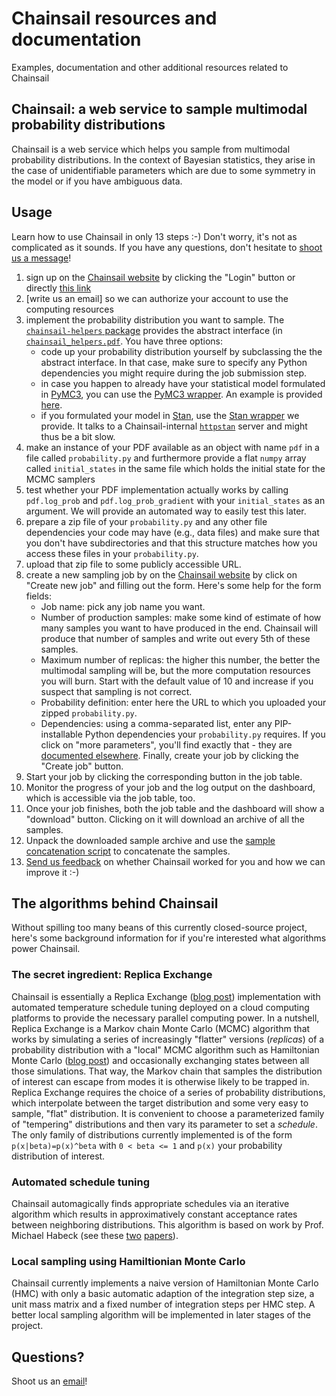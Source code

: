 # Chainsail resources and documentation
Examples, documentation and other additional resources related to Chainsail

## Chainsail: a web service to sample multimodal probability distributions
Chainsail is a web service which helps you sample from multimodal probability distributions. In the context of Bayesian statistics, they arise in the case of unidentifiable parameters which are due to some symmetry in the model or if you have ambiguous data.


## Usage
Learn how to use Chainsail in only 13 steps :-)
Don't worry, it's not as complicated as it sounds.
If you have any questions, don't hesitate to [shoot us a message](mailto:support@chainsail.io)!

1. sign up on the [Chainsail website](https://chainsail.io) by clicking the "Login" button or directly [this link](https://resaas-simeon-dev.ey.r.appspot.com/login)
2. [write us an email] so we can authorize your account to use the computing resources
3. implement the probability distribution you want to sample. The [`chainsail-helpers` package](./chainsail_helpers/README.md) provides the abstract interface (in [`chainsail_helpers.pdf`](./chainsail_helpers/chainsail_helpers/pdf/__init__.py). You have three options:
   - code up your probability distribution yourself by subclassing the the abstract interface. In that case, make sure to specify any Python dependencies you might require during the job submission step.
   - in case you happen to already have your statistical model formulated in [PyMC3](https://docs.pymc.io), you can use the [PyMC3 wrapper](./chainsail_resources/chainsail_resources/pdf/pymc3/__init__.py). An example is provided [here](./examples/pymc3-mixture/probability.py).
   - if you formulated your model in [Stan](https://mc-stan.org), use the [Stan wrapper](./chainsail_resources/chainsail_resources/pdf/stan/__init__.py) we provide. It talks to a Chainsail-internal [`httpstan`](https://github.com/stan-dev/httpstan) server and might thus be a bit slow.
4. make an instance of your PDF available as an object with name `pdf` in a file called `probability.py` and furthermore provide a flat `numpy` array called `initial_states` in the same file which holds the initial state for the MCMC samplers
5. test whether your PDF implementation actually works by calling `pdf.log_prob` and `pdf.log_prob_gradient` with your `initial_states` as an argument. We will provide an automated way to easily test this later.
6. prepare a zip file of your `probability.py` and any other file dependencies your code may have (e.g., data files) and make sure that you don't have subdirectories and that this structure matches how you access these files in your `probability.py`.
7. upload that zip file to some publicly accessible URL.
8. create a new sampling job by on the [Chainsail website](https://chainsail.io) by click on "Create new job" and filling out the form. Here's some help for the form fields:
   - Job name: pick any job name you want.
   - Number of production samples: make some kind of estimate of how many samples you want to have produced in the end. Chainsail will produce that number of samples and write out every 5th of these samples.
   - Maximum number of replicas: the higher this number, the better the multimodal sampling will be, but the more computation resources you will burn. Start with the default value of 10 and increase if you suspect that sampling is not correct.
   - Probability definition: enter here the URL to which you uploaded your zipped `probability.py`.
   - Dependencies: using a comma-separated list, enter any PIP-installable Python dependencies your `probability.py` requires.
If you click on "more parameters", you'll find exactly that - they are [documented elsewhere](./docs/parameters.md).
Finally, create your job by clicking the "Create job" button.
9. Start your job by clicking the corresponding button in the job table.
10. Monitor the progress of your job and the log output on the dashboard, which is accessible via the job table, too.
11. Once your job finishes, both the job table and the dashboard will show a "download" button. Clicking on it will download an archive of all the samples.
12. Unpack the downloaded sample archive and use the [sample concatenation script](./chainsail_helpers/scripts/concatenate_samples.py) to concatenate the samples.
13. [Send us feedback](mailto:support@chainsail.io) on whether Chainsail worked for you and how we can improve it :-)

## The algorithms behind Chainsail
Without spilling too many beans of this currently closed-source project, here's some background information for if you're interested what algorithms power Chainsail.

### The secret ingredient: Replica Exchange
Chainsail is essentially a Replica Exchange ([blog post](https://www.tweag.io/blog/2020-10-28-mcmc-intro-4/)) implementation with automated temperature schedule tuning deployed on a cloud computing platforms to provide the necessary parallel computing power. 
In a nutshell, Replica Exchange is a Markov chain Monte Carlo (MCMC) algorithm that works by simulating a series of increasingly "flatter" versions (_replicas_) of a probability distribution with a "local" MCMC algorithm such as Hamiltonian Monte Carlo ([blog post](https://www.tweag.io/blog/2020-08-06-mcmc-intro3/)) and occasionally exchanging states between all those simulations.
That way, the Markov chain that samples the distribution of interest can escape from modes it is otherwise likely to be trapped in. 
Replica Exchange requires the choice of a series of probability distributions, which interpolate between the target distribution and some very easy to sample, "flat" distribution.
It is convenient to choose a parameterized family of "tempering" distributions and then vary its parameter to set a _schedule_.
The only family of distributions currently implemented is of the form `p(x|beta)=p(x)^beta` with `0 < beta <= 1` and `p(x)` your probability distribution of interest.

### Automated schedule tuning
Chainsail automagically finds appropriate schedules via an iterative algorithm which results in approximatively constant acceptance rates between neighboring distributions.
This algorithm is based on work by Prof. Michael Habeck (see these [two](http://proceedings.mlr.press/v22/habeck12.html) [papers](https://arxiv.org/abs/1504.00053)).

### Local sampling using Hamiltionian Monte Carlo
Chainsail currently implements a naive version of Hamiltonian Monte Carlo (HMC) with only a basic automatic adaption of the integration step size, a unit mass matrix and a fixed number of integration steps per HMC step. 
A better local sampling algorithm will be implemented in later stages of the project.



## Questions?
Shoot us an [email](mailto:support@chainsail.io)!
